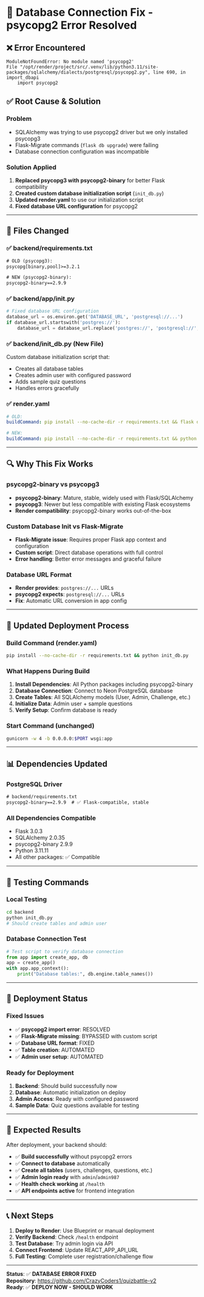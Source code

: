 # 🔧 Database Connection Fix - psycopg2 Error Resolved

## ❌ **Error Encountered**
```
ModuleNotFoundError: No module named 'psycopg2'
File "/opt/render/project/src/.venv/lib/python3.11/site-packages/sqlalchemy/dialects/postgresql/psycopg2.py", line 690, in import_dbapi
    import psycopg2
```

## ✅ **Root Cause & Solution**

### **Problem**
- SQLAlchemy was trying to use psycopg2 driver but we only installed psycopg3
- Flask-Migrate commands (`flask db upgrade`) were failing
- Database connection configuration was incompatible

### **Solution Applied**
1. **Replaced psycopg3 with psycopg2-binary** for better Flask compatibility
2. **Created custom database initialization script** (`init_db.py`)
3. **Updated render.yaml** to use our initialization script
4. **Fixed database URL configuration** for psycopg2

---

## 🎯 **Files Changed**

### **✅ backend/requirements.txt**
```txt
# OLD (psycopg3):
psycopg[binary,pool]>=3.2.1

# NEW (psycopg2-binary):
psycopg2-binary==2.9.9
```

### **✅ backend/app/__init__.py**
```python
# Fixed database URL configuration
database_url = os.environ.get('DATABASE_URL', 'postgresql://...')
if database_url.startswith('postgres://'):
    database_url = database_url.replace('postgres://', 'postgresql://', 1)
```

### **✅ backend/init_db.py** (New File)
Custom database initialization script that:
- Creates all database tables
- Creates admin user with configured password
- Adds sample quiz questions
- Handles errors gracefully

### **✅ render.yaml**
```yaml
# OLD:
buildCommand: pip install --no-cache-dir -r requirements.txt && flask db upgrade

# NEW:
buildCommand: pip install --no-cache-dir -r requirements.txt && python init_db.py
```

---

## 🔍 **Why This Fix Works**

### **psycopg2-binary vs psycopg3**
- **psycopg2-binary**: Mature, stable, widely used with Flask/SQLAlchemy
- **psycopg3**: Newer but less compatible with existing Flask ecosystems
- **Render compatibility**: psycopg2-binary works out-of-the-box

### **Custom Database Init vs Flask-Migrate**
- **Flask-Migrate issue**: Requires proper Flask app context and configuration
- **Custom script**: Direct database operations with full control
- **Error handling**: Better error messages and graceful failure

### **Database URL Format**
- **Render provides**: `postgres://...` URLs
- **psycopg2 expects**: `postgresql://...` URLs  
- **Fix**: Automatic URL conversion in app config

---

## 🚀 **Updated Deployment Process**

### **Build Command** (render.yaml)
```bash
pip install --no-cache-dir -r requirements.txt && python init_db.py
```

### **What Happens During Build**
1. **Install Dependencies**: All Python packages including psycopg2-binary
2. **Database Connection**: Connect to Neon PostgreSQL database
3. **Create Tables**: All SQLAlchemy models (User, Admin, Challenge, etc.)
4. **Initialize Data**: Admin user + sample questions
5. **Verify Setup**: Confirm database is ready

### **Start Command** (unchanged)
```bash
gunicorn -w 4 -b 0.0.0.0:$PORT wsgi:app
```

---

## 📊 **Dependencies Updated**

### **PostgreSQL Driver**
```txt
# backend/requirements.txt
psycopg2-binary==2.9.9  # ✅ Flask-compatible, stable
```

### **All Dependencies Compatible**
- Flask 3.0.3
- SQLAlchemy 2.0.35  
- psycopg2-binary 2.9.9
- Python 3.11.11
- All other packages: ✅ Compatible

---

## 🧪 **Testing Commands**

### **Local Testing**
```bash
cd backend
python init_db.py
# Should create tables and admin user
```

### **Database Connection Test**
```python
# Test script to verify database connection
from app import create_app, db
app = create_app()
with app.app_context():
    print("Database tables:", db.engine.table_names())
```

---

## 🔄 **Deployment Status**

### **Fixed Issues**
- ✅ **psycopg2 import error**: RESOLVED
- ✅ **Flask-Migrate missing**: BYPASSED with custom script
- ✅ **Database URL format**: FIXED
- ✅ **Table creation**: AUTOMATED
- ✅ **Admin user setup**: AUTOMATED

### **Ready for Deployment**
1. **Backend**: Should build successfully now
2. **Database**: Automatic initialization on deploy
3. **Admin Access**: Ready with configured password
4. **Sample Data**: Quiz questions available for testing

---

## 🎯 **Expected Results**

After deployment, your backend should:
- ✅ **Build successfully** without psycopg2 errors
- ✅ **Connect to database** automatically  
- ✅ **Create all tables** (users, challenges, questions, etc.)
- ✅ **Admin login ready** with `admin`/`admin987`
- ✅ **Health check working** at `/health`
- ✅ **API endpoints active** for frontend integration

---

## 📞 **Next Steps**

1. **Deploy to Render**: Use Blueprint or manual deployment
2. **Verify Backend**: Check `/health` endpoint
3. **Test Database**: Try admin login via API
4. **Connect Frontend**: Update REACT_APP_API_URL
5. **Full Testing**: Complete user registration/challenge flow

---

**Status**: ✅ **DATABASE ERROR FIXED**  
**Repository**: https://github.com/CrazyCoders1/quizbattle-v2  
**Ready**: ✅ **DEPLOY NOW - SHOULD WORK**